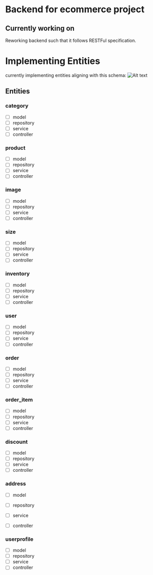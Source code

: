 # Backend for ecommerce project
## Currently working on
Reworking backend such that it follows RESTFul specification. 

# Implementing Entities
currently implementing entities aligning with this schema:
![Alt text](path_to_svg_file.svg "Title")

## Entities
### category
- [ ] model
- [ ] repository
- [ ] service
- [ ] controller

### product
- [ ] model
- [ ] repository
- [ ] service
- [ ] controller

### image
- [ ] model
- [ ] repository
- [ ] service
- [ ] controller

### size
- [ ] model
- [ ] repository
- [ ] service
- [ ] controller

### inventory
- [ ] model
- [ ] repository
- [ ] service
- [ ] controller

### user
- [ ] model
- [ ] repository
- [ ] service
- [ ] controller

### order
- [ ] model
- [ ] repository
- [ ] service
- [ ] controller

### order_item
- [ ] model
- [ ] repository
- [ ] service
- [ ] controller

### discount
- [ ] model
- [ ] repository
- [ ] service
- [ ] controller

### address
- [ ] model
- [ ] repository
- [ ] service
- [ ] controller


### userprofile
- [ ] model
- [ ] repository
- [ ] service
- [ ] controller